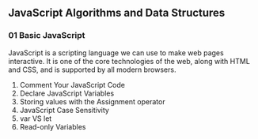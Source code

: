 ﻿## JavaScript Algorithms and Data Structures

### **01 Basic JavaScript**

JavaScript is a scripting language we can use to make web pages interactive. It is one of the core technologies of the web, along with HTML and CSS, and is supported by all modern browsers.

1. Comment Your JavaScript Code
2. Declare JavaScript Variables
3. Storing values with the Assignment operator
4. JavaScript Case Sensitivity
5. var VS let
6. Read-only Variables
